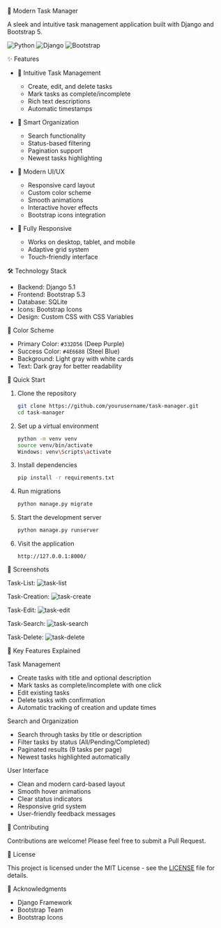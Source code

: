🚀 Modern Task Manager

A sleek and intuitive task management application built with Django and Bootstrap 5.

![Python](https://img.shields.io/badge/Python-3.12-blue.svg)
![Django](https://img.shields.io/badge/Django-5.1-green.svg)
![Bootstrap](https://img.shields.io/badge/Bootstrap-5.3-purple.svg)

✨ Features

- 📝 Intuitive Task Management
  - Create, edit, and delete tasks
  - Mark tasks as complete/incomplete
  - Rich text descriptions
  - Automatic timestamps

- 🎯 Smart Organization
  - Search functionality
  - Status-based filtering
  - Pagination support
  - Newest tasks highlighting

- 🎨 Modern UI/UX
  - Responsive card layout
  - Custom color scheme
  - Smooth animations
  - Interactive hover effects
  - Bootstrap icons integration

- 📱 Fully Responsive
  - Works on desktop, tablet, and mobile
  - Adaptive grid system
  - Touch-friendly interface

🛠️ Technology Stack

- Backend: Django 5.1
- Frontend: Bootstrap 5.3
- Database: SQLite
- Icons: Bootstrap Icons
- Design: Custom CSS with CSS Variables

🎨 Color Scheme

- Primary Color: `#332D56` (Deep Purple)
- Success Color: `#4E6688` (Steel Blue)
- Background: Light gray with white cards
- Text: Dark gray for better readability

🚀 Quick Start

1. Clone the repository
   ```bash
   git clone https://github.com/yourusername/task-manager.git
   cd task-manager
   ```

2. Set up a virtual environment
   ```bash
   python -m venv venv
   source venv/bin/activate  
   Windows: venv\Scripts\activate
   ```

3. Install dependencies
   ```bash
   pip install -r requirements.txt
   ```

4. Run migrations
   ```bash
   python manage.py migrate
   ```

5. Start the development server
   ```bash
   python manage.py runserver
   ```

6. Visit the application
   ```
   http://127.0.0.1:8000/
   ```

📱 Screenshots

Task-List:
![task-list](https://github.com/user-attachments/assets/1351d97e-af81-4444-a214-fe0048c9fa02)

Task-Creation:
![task-create](https://github.com/user-attachments/assets/5138e762-579d-4486-b0c2-62f585e771f9)

Task-Edit:
![task-edit](https://github.com/user-attachments/assets/512b05e2-1479-494f-b115-3da1188cd596)

Task-Search:
![task-search](https://github.com/user-attachments/assets/61f8a6d0-0fbf-4f2e-9ac7-267b472787c3)

Task-Delete:
![task-delete](https://github.com/user-attachments/assets/9a1b72ca-da9c-4d7c-81a1-e069f8cfa877)

🌟 Key Features Explained

Task Management
- Create tasks with title and optional description
- Mark tasks as complete/incomplete with one click
- Edit existing tasks
- Delete tasks with confirmation
- Automatic tracking of creation and update times

Search and Organization
- Search through tasks by title or description
- Filter tasks by status (All/Pending/Completed)
- Paginated results (9 tasks per page)
- Newest tasks highlighted automatically

User Interface
- Clean and modern card-based layout
- Smooth hover animations
- Clear status indicators
- Responsive grid system
- User-friendly feedback messages

🤝 Contributing

Contributions are welcome! Please feel free to submit a Pull Request.

📝 License

This project is licensed under the MIT License - see the [LICENSE](LICENSE) file for details.

🙏 Acknowledgments

- Django Framework
- Bootstrap Team
- Bootstrap Icons
